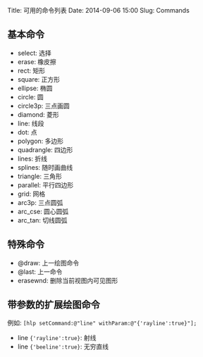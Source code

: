 Title: 可用的命令列表
Date: 2014-09-06 15:00
Slug: Commands

## 基本命令
- select: 选择
- erase: 橡皮擦
- rect: 矩形
- square: 正方形
- ellipse: 椭圆
- circle: 圆
- circle3p: 三点画圆
- diamond: 菱形
- line: 线段
- dot: 点
- polygon: 多边形
- quadrangle: 四边形
- lines: 折线
- splines: 随时画曲线
- triangle: 三角形
- parallel: 平行四边形
- grid: 网格
- arc3p: 三点圆弧
- arc_cse: 圆心圆弧
- arc_tan: 切线圆弧

## 特殊命令
- @draw: 上一绘图命令
- @last: 上一命令
- erasewnd: 删除当前视图内可见图形


## 带参数的扩展绘图命令
例如: `[hlp setCommand:@"line" withParam:@"{'rayline':true}"];`

- line `{'rayline':true}`: 射线
- line `{'beeline':true}`: 无穷直线